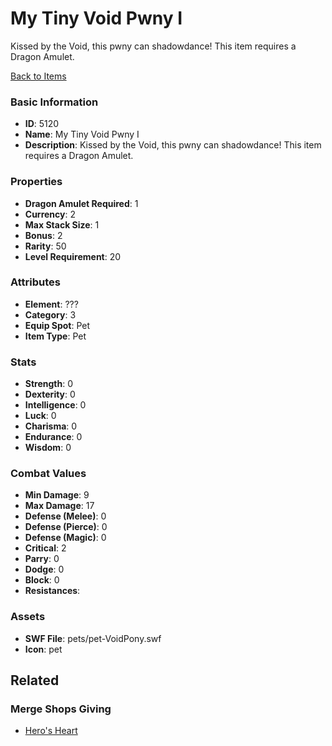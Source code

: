 # My Tiny Void Pwny I

Kissed by the Void, this pwny can shadowdance! This item requires a Dragon Amulet.

[Back to Items](../items.md)

### Basic Information

- **ID**: 5120
- **Name**: My Tiny Void Pwny I
- **Description**: Kissed by the Void, this pwny can shadowdance! This item requires a Dragon Amulet.

### Properties

- **Dragon Amulet Required**: 1
- **Currency**: 2
- **Max Stack Size**: 1
- **Bonus**: 2
- **Rarity**: 50
- **Level Requirement**: 20

### Attributes

- **Element**: ???
- **Category**: 3
- **Equip Spot**: Pet
- **Item Type**: Pet

### Stats

- **Strength**: 0
- **Dexterity**: 0
- **Intelligence**: 0
- **Luck**: 0
- **Charisma**: 0
- **Endurance**: 0
- **Wisdom**: 0

### Combat Values

- **Min Damage**: 9
- **Max Damage**: 17
- **Defense (Melee)**: 0
- **Defense (Pierce)**: 0
- **Defense (Magic)**: 0
- **Critical**: 2
- **Parry**: 0
- **Dodge**: 0
- **Block**: 0
- **Resistances**: 

### Assets

- **SWF File**: pets/pet-VoidPony.swf
- **Icon**: pet

## Related

### Merge Shops Giving

- [Hero's Heart](../merge-shops/53-hero-s-heart.md)

